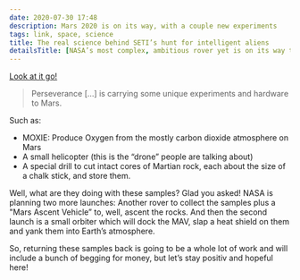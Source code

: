 ```yaml
---
date: 2020-07-30 17:48
description: Mars 2020 is on its way, with a couple new experiments
tags: link, space, science
title: The real science behind SETI’s hunt for intelligent aliens
detailsTitle: [NASA’s most complex, ambitious rover yet is on its way to Mars](https://arstechnica.com/science/2020/07/nasa-set-to-launch-its-most-complex-ambitious-rover-yet-to-mars/)
---
```


[Look at it go!](https://cdn.arstechnica.net/wp-content/uploads/2020/07/IMG_2868-1440x960.jpg)

> Perseverance […] is carrying some unique experiments and hardware to Mars. 

Such as:

* MOXIE: Produce Oxygen from the mostly carbon dioxide atmosphere on Mars
* A small helicopter (this is the “drone” people are talking about)
* A special drill to cut intact cores of Martian rock, each about the size of a chalk stick, and store them.

Well, what are they doing with these samples? Glad you asked! NASA is planning two more launches: Another rover to collect the samples plus a "Mars Ascent Vehicle” to, well, ascent the rocks. And then the second launch is a small orbiter which will dock the MAV, slap a heat shield on them and yank them into Earth’s atmosphere.

So, returning these samples back is going to be a whole lot of work and  will include a bunch of begging for money, but let’s stay positiv and hopeful here!

